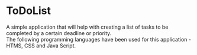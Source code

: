 # ToDoList

A simple application that will help with creating a list of tasks to be completed by a certain deadline or priority.</br>
The following programming languages have been used for this application - HTMS, CSS and Java Script.
